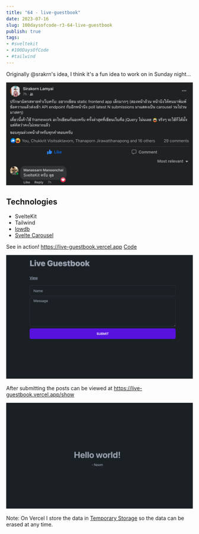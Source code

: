 ```yaml
---
title: "64 - live-guestbook"
date: 2023-07-16
slug: 100daysofcode-r3-64-live-guestbook
publish: true
tags:
- #sveltekit
- #100DaysOfCode 
- #tailwind
---
```


Originally @srakrn's idea, I think it's a fun idea to work on in Sunday night...

![](1-Projects/100DaysOfCode-R3/attachments/64%20-%20live-guestbook.png)

## Technologies

- SvelteKit
- Tailwind
- [lowdb](https://github.com/typicode/lowdb)
- [Svelte Carousel](https://vadimkorr.github.io/svelte-carousel)

See in action! https://live-guestbook.vercel.app [Code](https://github.com/narze/live-guestbook)

![](1-Projects/100DaysOfCode-R3/attachments/64%20-%20live-guestbook-1.png)

After submitting the posts can be viewed at https://live-guestbook.vercel.app/show

![](1-Projects/100DaysOfCode-R3/attachments/64%20-%20live-guestbook-2.png)

Note: On Vercel I store the data in [Temporary Storage](https://vercel.com/guides/how-can-i-use-files-in-serverless-functions#using-temporary-storage) so the data can be erased at any time.